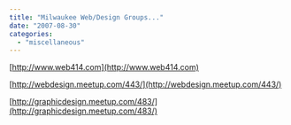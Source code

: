 ```yaml
---
title: "Milwaukee Web/Design Groups..."
date: "2007-08-30"
categories: 
  - "miscellaneous"
---
```


[http://www.web414.com](http://www.web414.com)

[http://webdesign.meetup.com/443/](http://webdesign.meetup.com/443/)

[http://graphicdesign.meetup.com/483/](http://graphicdesign.meetup.com/483/)
